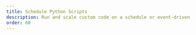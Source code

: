 ```yaml
---
title: Schedule Python Scripts
description: Run and scale custom code on a schedule or event-driven
order: 60
---
```


